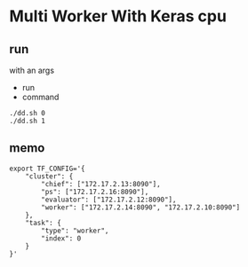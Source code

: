 # Multi Worker With Keras cpu



## run

with an args
- run 
- command

```
./dd.sh 0
./dd.sh 1
```

## memo

```
export TF_CONFIG='{
    "cluster": {
        "chief": ["172.17.2.13:8090"],
        "ps": ["172.17.2.16:8090"],
        "evaluator": ["172.17.2.12:8090"],
        "worker": ["172.17.2.14:8090", "172.17.2.10:8090"]
    },
    "task": {
        "type": "worker",
        "index": 0
    }
}'
```
